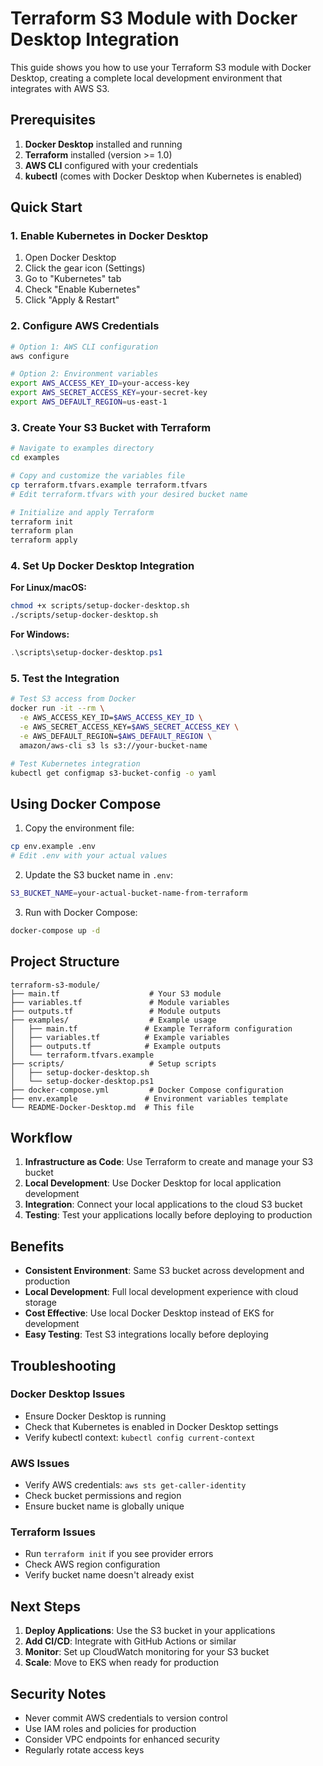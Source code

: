 # Terraform S3 Module with Docker Desktop Integration

This guide shows you how to use your Terraform S3 module with Docker Desktop, creating a complete local development environment that integrates with AWS S3.

## Prerequisites

1. **Docker Desktop** installed and running
2. **Terraform** installed (version >= 1.0)
3. **AWS CLI** configured with your credentials
4. **kubectl** (comes with Docker Desktop when Kubernetes is enabled)

## Quick Start

### 1. Enable Kubernetes in Docker Desktop

1. Open Docker Desktop
2. Click the gear icon (Settings)
3. Go to "Kubernetes" tab
4. Check "Enable Kubernetes"
5. Click "Apply & Restart"

### 2. Configure AWS Credentials

```bash
# Option 1: AWS CLI configuration
aws configure

# Option 2: Environment variables
export AWS_ACCESS_KEY_ID=your-access-key
export AWS_SECRET_ACCESS_KEY=your-secret-key
export AWS_DEFAULT_REGION=us-east-1
```

### 3. Create Your S3 Bucket with Terraform

```bash
# Navigate to examples directory
cd examples

# Copy and customize the variables file
cp terraform.tfvars.example terraform.tfvars
# Edit terraform.tfvars with your desired bucket name

# Initialize and apply Terraform
terraform init
terraform plan
terraform apply
```

### 4. Set Up Docker Desktop Integration

**For Linux/macOS:**
```bash
chmod +x scripts/setup-docker-desktop.sh
./scripts/setup-docker-desktop.sh
```

**For Windows:**
```powershell
.\scripts\setup-docker-desktop.ps1
```

### 5. Test the Integration

```bash
# Test S3 access from Docker
docker run -it --rm \
  -e AWS_ACCESS_KEY_ID=$AWS_ACCESS_KEY_ID \
  -e AWS_SECRET_ACCESS_KEY=$AWS_SECRET_ACCESS_KEY \
  -e AWS_DEFAULT_REGION=$AWS_DEFAULT_REGION \
  amazon/aws-cli s3 ls s3://your-bucket-name

# Test Kubernetes integration
kubectl get configmap s3-bucket-config -o yaml
```

## Using Docker Compose

1. Copy the environment file:
```bash
cp env.example .env
# Edit .env with your actual values
```

2. Update the S3 bucket name in `.env`:
```bash
S3_BUCKET_NAME=your-actual-bucket-name-from-terraform
```

3. Run with Docker Compose:
```bash
docker-compose up -d
```

## Project Structure

```
terraform-s3-module/
├── main.tf                    # Your S3 module
├── variables.tf               # Module variables
├── outputs.tf                 # Module outputs
├── examples/                  # Example usage
│   ├── main.tf               # Example Terraform configuration
│   ├── variables.tf          # Example variables
│   ├── outputs.tf            # Example outputs
│   └── terraform.tfvars.example
├── scripts/                   # Setup scripts
│   ├── setup-docker-desktop.sh
│   └── setup-docker-desktop.ps1
├── docker-compose.yml         # Docker Compose configuration
├── env.example               # Environment variables template
└── README-Docker-Desktop.md  # This file
```

## Workflow

1. **Infrastructure as Code**: Use Terraform to create and manage your S3 bucket
2. **Local Development**: Use Docker Desktop for local application development
3. **Integration**: Connect your local applications to the cloud S3 bucket
4. **Testing**: Test your applications locally before deploying to production

## Benefits

- **Consistent Environment**: Same S3 bucket across development and production
- **Local Development**: Full local development experience with cloud storage
- **Cost Effective**: Use local Docker Desktop instead of EKS for development
- **Easy Testing**: Test S3 integrations locally before deploying

## Troubleshooting

### Docker Desktop Issues
- Ensure Docker Desktop is running
- Check that Kubernetes is enabled in Docker Desktop settings
- Verify kubectl context: `kubectl config current-context`

### AWS Issues
- Verify AWS credentials: `aws sts get-caller-identity`
- Check bucket permissions and region
- Ensure bucket name is globally unique

### Terraform Issues
- Run `terraform init` if you see provider errors
- Check AWS region configuration
- Verify bucket name doesn't already exist

## Next Steps

1. **Deploy Applications**: Use the S3 bucket in your applications
2. **Add CI/CD**: Integrate with GitHub Actions or similar
3. **Monitor**: Set up CloudWatch monitoring for your S3 bucket
4. **Scale**: Move to EKS when ready for production

## Security Notes

- Never commit AWS credentials to version control
- Use IAM roles and policies for production
- Consider VPC endpoints for enhanced security
- Regularly rotate access keys
